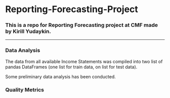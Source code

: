 # Reporting-Forecasting-Project

### This is a repo for Reporting Forecasting project at CMF made by Kirill Yudaykin.

---

### Data Analysis

The data from all available Income Statements was compiled into two list of pandas DataFrames (one list for train data, on list for test data).

Some preliminary data analysis has been conducted.

### Quality Metrics

